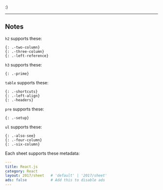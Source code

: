 :)

---

## Notes

`h2` supports these:

    {: .-two-column}
    {: .-three-column}
    {: .-left-reference}

`h3` supports these:

    {: .-prime}

`table` supports these:

    {: .-shortcuts}
    {: .-left-align}
    {: .-headers}

`pre` supports these:

    {: .-setup}

`ul` supports these:

    {: .-also-see}
    {: .-four-column}
    {: .-six-column}

Each sheet supports these metadata:

```yml
---
title: React.js
category: React
layout: 2017/sheet   # 'default' | '2017/sheet'
ads: false           # Add this to disable ads
---
```
